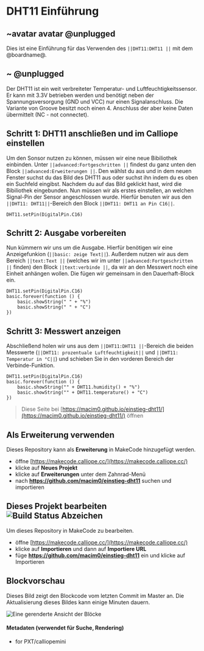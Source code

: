 # DHT11 Einführung
## ~avatar avatar @unplugged

Dies ist eine Einführung für das Verwenden des ``||DHT11:DHT11 ||`` mit dem @boardname@. 


## ~ @unplugged
Der DHT11 ist ein weit verbreiteter Temperatur- und Luftfeuchtigkeitssensor. 
Er kann mit 3.3V betrieben werden und benötigt neben der Spannungsversorgung (GND und VCC) nur einen Signalanschluss.
Die Variante von Groove besitzt noch einen 4. Anschluss der aber keine Daten übermittelt (NC - not connectet).


## Schritt 1: DHT11 anschließen und im Calliope einstellen
Um den Sonsor nutzen zu können, müssen wir eine neue Bibiliothek einbinden. 
Unter ``||advanced:Fortgeschritten ||`` findest du ganz unten den Block ``||advanced:Erweiterungen ||``. 
Den wählst du aus und in dem neuen Fenster suchst du das Bild des DHT11 aus oder suchst ihn indem du es oben ein Suchfeld eingibst. 
Nachdem du auf das Bild geklickt hast, wird die Bibiliothek eingebunden.
Nun müssen wir als erstes einstellen, an welchen Signal-Pin der Sensor angeschlossen wurde. Hierfür benuten wir aus den ``||DHT11: DHT11||``-Bereich den Block ``||DHT11: DHT11 an Pin C16||``. 
```blocks
DHT11.setPin(DigitalPin.C16)
```

## Schritt 2: Ausgabe vorbereiten
Nun kümmern wir uns um die Ausgabe. Hierfür benötigen wir eine Anzeigefunkion (``||basic: zeige Text||``). 
Außerdem nutzen wir aus dem Bereich ``||text:Text ||`` (welches wir im unter ``||advanced:Fortgeschritten ||`` finden) den Block ``||text:verbinde ||``, 
da wir an den Messwert noch eine Einheit anhängen wollen. Die fügen wir gemeinsam in den Dauerhaft-Block ein.
```blocks
DHT11.setPin(DigitalPin.C16)
basic.forever(function () {
    basic.showString(" " + "%")
    basic.showString(" " + "C")
})
```

## Schritt 3: Messwert anzeigen
Abschließend holen wir uns aus dem ``||DHT11:DHT11 ||``-Bereich die beiden Messwerte (``||DHT11: prozentuale Luftfeuchtigkeit||`` und ``||DHT11: Temperatur in °C||``) und schieben Sie in den vorderen Bereich der Verbinde-Funktion.
```blocks
DHT11.setPin(DigitalPin.C16)
basic.forever(function () {
    basic.showString("" + DHT11.humidity() + "%")
    basic.showString("" + DHT11.temperature() + "C")
})
```



> Diese Seite bei [https://macim0.github.io/einstieg-dht11/](https://macim0.github.io/einstieg-dht11/) öffnen

## Als Erweiterung verwenden

Dieses Repository kann als **Erweiterung** in MakeCode hinzugefügt werden.

* öffne [https://makecode.calliope.cc/](https://makecode.calliope.cc/)
* klicke auf **Neues Projekt**
* klicke auf **Erweiterungen** unter dem Zahnrad-Menü
* nach **https://github.com/macim0/einstieg-dht11** suchen und importieren

## Dieses Projekt bearbeiten ![Build Status Abzeichen](https://github.com/macim0/einstieg-dht11/workflows/MakeCode/badge.svg)

Um dieses Repository in MakeCode zu bearbeiten.

* öffne [https://makecode.calliope.cc/](https://makecode.calliope.cc/)
* klicke auf **Importieren** und dann auf **Importiere URL**
* füge **https://github.com/macim0/einstieg-dht11** ein und klicke auf Importieren

## Blockvorschau

Dieses Bild zeigt den Blockcode vom letzten Commit im Master an.
Die Aktualisierung dieses Bildes kann einige Minuten dauern.

![Eine gerenderte Ansicht der Blöcke](https://github.com/macim0/einstieg-dht11/raw/master/.github/makecode/blocks.png)

#### Metadaten (verwendet für Suche, Rendering)

* for PXT/calliopemini
<script src="https://makecode.com/gh-pages-embed.js"></script><script>makeCodeRender("{{ site.makecode.home_url }}", "{{ site.github.owner_name }}/{{ site.github.repository_name }}");</script>
